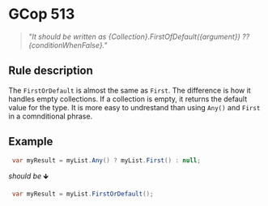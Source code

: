 ﻿# GCop 513

> *"It should be written as \{Collection}.FirstOfDefault(\{argument}) ?? \{conditionWhenFalse}."*

## Rule description

The `FirstOrDefault` is almost the same as `First`. The difference is how it handles empty collections. If a collection is empty, it returns the default value for the type. It is more easy to undrestand than using `Any()` and `First` in a comnditional phrase.

## Example

```csharp
 var myResult = myList.Any() ? myList.First() : null;
```

*should be* 🡻

```csharp
 var myResult = myList.FirstOrDefault();
```
